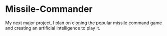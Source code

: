 # Missile-Commander
My next major project, I plan on cloning the popular missile command game and creating an artificial intelligence to play it. 
